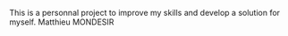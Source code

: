 This is a personnal project to improve my skills and develop a solution for myself.
Matthieu MONDESIR